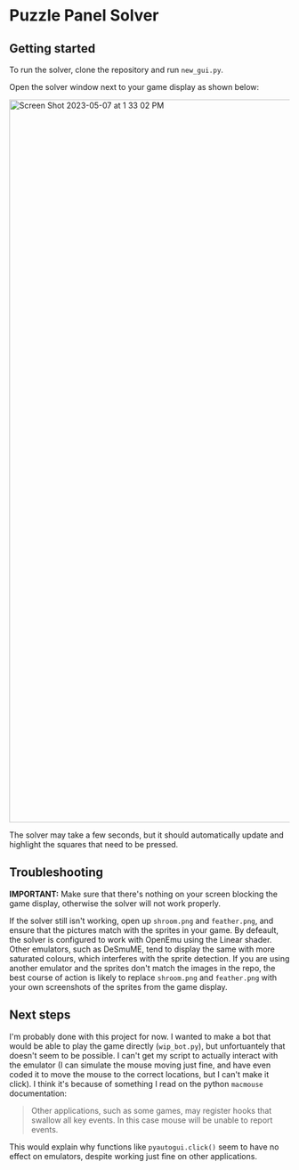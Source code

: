 # Puzzle Panel Solver

## Getting started

To run the solver, clone the repository and run `new_gui.py`.

Open the solver window next to your game display as shown below:

<img width="1298" alt="Screen Shot 2023-05-07 at 1 33 02 PM" src="https://user-images.githubusercontent.com/85321099/236693612-0dfa9b8b-8ded-4758-9bc1-1a01ca36317d.png">

The solver may take a few seconds, but it should automatically update and highlight the squares that need to be pressed.

## Troubleshooting

**IMPORTANT:** Make sure that there's nothing on your screen blocking the game display, otherwise the solver will not work properly.

If the solver still isn't working, open up `shroom.png` and `feather.png`, and ensure that the pictures match with the sprites in your game. By defeault, the solver is configured to work with OpenEmu using the Linear shader. Other emulators, such as DeSmuME, tend to display the same with more saturated colours, which interferes with the sprite detection. If you are using another emulator and the sprites don't match the images in the repo, the best course of action is likely to replace `shroom.png` and `feather.png` with your own screenshots of the sprites from the game display.

## Next steps

I'm probably done with this project for now. I wanted to make a bot that would be able to play the game directly (`wip_bot.py`), but unfortuantely that doesn't seem to be possible. I can't get my script to actually interact with the emulator (I can simulate the mouse moving just fine, and have even coded it to move the mouse to the correct locations, but I can't make it click). I think it's because of something I read on the python `macmouse` documentation:

> Other applications, such as some games, may register hooks that swallow all key events. In this case mouse will be unable to report events.

This would explain why functions like `pyautogui.click()` seem to have no effect on emulators, despite working just fine on other applications.
